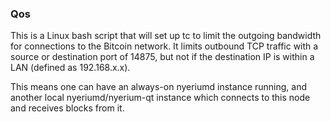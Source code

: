 ### Qos ###

This is a Linux bash script that will set up tc to limit the outgoing bandwidth for connections to the Bitcoin network. It limits outbound TCP traffic with a source or destination port of 14875, but not if the destination IP is within a LAN (defined as 192.168.x.x).

This means one can have an always-on nyeriumd instance running, and another local nyeriumd/nyerium-qt instance which connects to this node and receives blocks from it.
